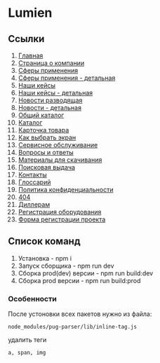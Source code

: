 # Lumien

## Ссылки

1. [Главная](https://oaktre.github.io/lumien/build/)
2. [Страница о компании](https://oaktre.github.io/lumien/build/)
3. [Сферы применения](https://oaktre.github.io/lumien/build/spheres.html)
4. [Сферы применения - детальная](https://oaktre.github.io/lumien/build/spheres-detail.html)
5. [Наши кейсы](https://oaktre.github.io/lumien/build/cases-page.html)
6. [Наши кейсы - детальная](https://oaktre.github.io/lumien/build/case-detail.html)
7. [Новости разводящая](https://oaktre.github.io/lumien/build/news.html)
8. [Новости - детальная](https://oaktre.github.io/lumien/build/news-detail.html)
9. [Общий каталог](https://oaktre.github.io/lumien/build/common-catalog.html)
10. [Каталог](https://oaktre.github.io/lumien/build/catalog.html)
11. [Карточка товара](https://oaktre.github.io/lumien/build/product-card.html)
13. [Как выбрать экран](https://oaktre.github.io/lumien/build/how-choose-screen.html)
13. [Сервисное обслуживание](https://oaktre.github.io/lumien/build/service.html)
14. [Вопросы и ответы](https://oaktre.github.io/lumien/build/faq.html)
15. [Материалы для скачивания](https://oaktre.github.io/lumien/build/files.html)
16. [Поисковая выдача](https://oaktre.github.io/lumien/build/search-results.html)
17. [Контакты](https://oaktre.github.io/lumien/build/contacts.html)
18. [Глоссарий](https://oaktre.github.io/lumien/build/glossary.html)
19. [Политика конфиденциальности](https://oaktre.github.io/lumien/build/policy.html)
20. [404](https://oaktre.github.io/lumien/build/404.html)
21. [Диллерам](https://oaktre.github.io/lumien/build/diller.html)
22. [Регистрация оборудования](https://oaktre.github.io/lumien/build/registration.html)
23. [Форма регистрации проекта](https://oaktre.github.io/lumien/build/reg-form.html)


## Список команд

1. Установка - npm i
2. Запуск сборщика - npm run dev
3. Сборка prod(dev) версии - npm run build:dev
4. Сборка prod версии - npm run build:prod

### Особенности

После устоновки всех пакетов нужно из файла:
```
node_modules/pug-parser/lib/inline-tag.js
```
удалить теги
```
a, span, img
```
